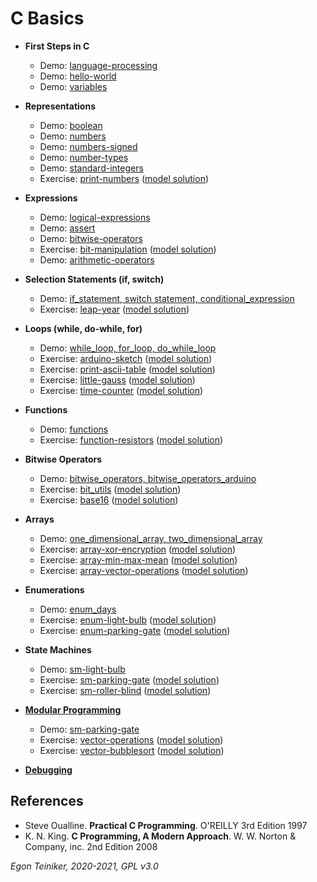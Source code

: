 # C Basics

* **First Steps in C**    
    * Demo: [language-processing](https://github.com/teiniker/teiniker-lectures-computerscience/tree/master/c-basics/introduction/language_processing)
    * Demo: [hello-world](https://github.com/teiniker/teiniker-lectures-computerscience/tree/master/c-basics/introduction/hello-world)   
    * Demo: [variables](https://github.com/teiniker/teiniker-lectures-computerscience/tree/master/c-basics/introduction/variables)
        
* **Representations**
   * Demo: [boolean](https://github.com/teiniker/teiniker-lectures-computerscience/tree/master/c-basics/representations/boolean)
   * Demo: [numbers](https://github.com/teiniker/teiniker-lectures-computerscience/tree/master/c-basics/representations/numbers)
   * Demo: [numbers-signed](https://github.com/teiniker/teiniker-lectures-computerscience/tree/master/c-basics/representations/numbers-signed)
   * Demo: [number-types](https://github.com/teiniker/teiniker-lectures-computerscience/tree/master/c-basics/representations/number-types)
   * Demo: [standard-integers](https://github.com/teiniker/teiniker-lectures-computerscience/tree/master/c-basics/representations/standard-integers)
   * Exercise: [print-numbers](https://github.com/teiniker/teiniker-lectures-computerscience/tree/master/c-basics/representations/print-numbers-exercise)
      ([model solution](https://github.com/teiniker/teiniker-lectures-computerscience/tree/master/c-basics/representations/print-numbers))  

* **Expressions**
   * Demo: [logical-expressions](https://github.com/teiniker/teiniker-lectures-computerscience/tree/master/c-basics/expressions/logical-expressions)  
   * Demo: [assert](https://github.com/teiniker/teiniker-lectures-computerscience/tree/master/c-basics/expressions/assert)
   * Demo: [bitwise-operators](https://github.com/teiniker/teiniker-lectures-computerscience/tree/master/c-basics/expressions/bitwise-operators)
   * Exercise: [bit-manipulation](https://github.com/teiniker/teiniker-lectures-computerscience/tree/master/c-basics/expressions/bit-manipulation-exercise)
       ([model solution](https://github.com/teiniker/teiniker-lectures-computerscience/tree/master/c-basics/expressions/bit-manipulation))
   * Demo: [arithmetic-operators](https://github.com/teiniker/teiniker-lectures-computerscience/tree/master/c-basics/expressions/arithmetic-operators)
         
* **Selection Statements (if, switch)**
    * Demo: [if_statement, switch statement, conditional_expression](https://github.com/teiniker/teiniker-lectures-computerscience/tree/master/c-basics/selection)
    * Exercise: [leap-year](https://github.com/teiniker/teiniker-lectures-computerscience/tree/master/c-basics/exercises/leap-year-exercise)
        ([model solution](https://github.com/teiniker/teiniker-lectures-computerscience/tree/master/c-basics/exercises/leap-year))

* **Loops (while, do-while, for)**   
    * Demo: [while_loop, for_loop, do_while_loop](https://github.com/teiniker/teiniker-lectures-computerscience/tree/master/c-basics/loops)
    * Exercise: [arduino-sketch](https://github.com/teiniker/teiniker-lectures-computerscience/tree/master/c-basics/exercises/arduino-sketch-exercise)
        ([model solution](https://github.com/teiniker/teiniker-lectures-computerscience/tree/master/c-basics/exercises/arduino-sketch))    
    * Exercise: [print-ascii-table](https://github.com/teiniker/teiniker-lectures-computerscience/tree/master/c-basics/exercises/print-ascii-table-exercise)
        ([model solution](https://github.com/teiniker/teiniker-lectures-computerscience/tree/master/c-basics/exercises/print-ascii-table))    
    * Exercise: [little-gauss](https://github.com/teiniker/teiniker-lectures-computerscience/tree/master/c-basics/exercises/little-gauss-exercise)
        ([model solution](https://github.com/teiniker/teiniker-lectures-computerscience/tree/master/c-basics/exercises/little-gauss-exercise))
    * Exercise: [time-counter](https://github.com/teiniker/teiniker-lectures-computerscience/tree/master/c-basics/exercises/time-counter-exercise)
        ([model solution](https://github.com/teiniker/teiniker-lectures-computerscience/tree/master/c-basics/exercises/time-counter))        
            
* **Functions**
    * Demo: [functions](https://github.com/teiniker/teiniker-lectures-computerscience/tree/master/c-basics/functions)
    * Exercise: [function-resistors](https://github.com/teiniker/teiniker-lectures-computerscience/tree/master/c-basics/exercises/function-resistors-exercise)
        ([model solution](https://github.com/teiniker/teiniker-lectures-computerscience/tree/master/c-basics/exercises/function-resistors))

* **Bitwise Operators**
   * Demo: [bitwise_operators, bitwise_operators_arduino](https://github.com/teiniker/teiniker-lectures-computerscience/tree/master/c-basics/expressions)
   * Exercise: [bit_utils](https://github.com/teiniker/teiniker-lectures-computerscience/tree/master/c-basics/exercises/bit-utils-exercise)
      ([model solution](https://github.com/teiniker/teiniker-lectures-computerscience/tree/master/c-basics/exercises/bit-utils))
   * Exercise: [base16](https://github.com/teiniker/teiniker-lectures-computerscience/tree/master/c-basics/exercises/base16-exercise) ([model solution](https://github.com/teiniker/teiniker-lectures-computerscience/tree/master/c-basics/exercises/base16))
      
* **Arrays**
    * Demo: [one_dimensional_array, two_dimensional_array](https://github.com/teiniker/teiniker-lectures-computerscience/tree/master/c-basics/arrays)
    * Exercise: [array-xor-encryption](https://github.com/teiniker/teiniker-lectures-computerscience/tree/master/c-basics/exercises/array-xor-encryption-exercise)
        ([model solution](https://github.com/teiniker/teiniker-lectures-computerscience/tree/master/c-basics/exercises/array-xor-encryption))
    * Exercise: [array-min-max-mean](https://github.com/teiniker/teiniker-lectures-computerscience/tree/master/c-basics/exercises/array-min-max-mean-exercise)
        ([model solution](https://github.com/teiniker/teiniker-lectures-computerscience/tree/master/c-basics/exercises/array-min-max-mean))
    * Exercise: [array-vector-operations](https://github.com/teiniker/teiniker-lectures-computerscience/tree/master/c-basics/exercises/array-vector-operations-exercise)
         ([model solution](https://github.com/teiniker/teiniker-lectures-computerscience/tree/master/c-basics/exercises/array-vector-operations))

* **Enumerations**
   * Demo: [enum_days](https://github.com/teiniker/teiniker-lectures-computerscience/tree/master/c-basics/enumerations)
   * Exercise: [enum-light-bulb](https://github.com/teiniker/teiniker-lectures-computerscience/tree/master/c-basics/exercises/enum-light-bulb-exercise)
      ([model solution](https://github.com/teiniker/teiniker-lectures-computerscience/tree/master/c-basics/exercises/enum-light-bulb))
   * Exercise: [enum-parking-gate](https://github.com/teiniker/teiniker-lectures-computerscience/tree/master/c-basics/exercises/enum-parking-gate-exercise)
      ([model solution](https://github.com/teiniker/teiniker-lectures-computerscience/tree/master/c-basics/exercises/enum-parking-gate))

* **State Machines**
   * Demo: [sm-light-bulb](https://github.com/teiniker/teiniker-lectures-computerscience/tree/master/c-basics/statemachine)
   * Exercise: [sm-parking-gate](https://github.com/teiniker/teiniker-lectures-computerscience/tree/master/c-basics/statemachine/sm-parking-gate-exercise)
      ([model solution](https://github.com/teiniker/teiniker-lectures-computerscience/tree/master/c-basics/statemachine/sm-parking-gate))
   * Exercise: [sm-roller-blind](https://github.com/teiniker/teiniker-lectures-computerscience/tree/master/c-basics/statemachine/sm-roller-blind-exercise)
      ([model solution](https://github.com/teiniker/teiniker-lectures-computerscience/tree/master/c-basics/statemachine/sm-roller-blind))

* [**Modular Programming**](https://github.com/teiniker/teiniker-lectures-computerscience/tree/master/c-advanced/modules)
   * Demo: [sm-parking-gate](https://github.com/teiniker/teiniker-lectures-computerscience/tree/master/c-advanced/modules/sm-parking-gate)
   * Exercise: [vector-operations](https://github.com/teiniker/teiniker-lectures-computerscience/tree/master/c-advanced/modules/vector-operations-exercise)
      ([model solution](https://github.com/teiniker/teiniker-lectures-computerscience/tree/master/c-advanced/modules/vector-operations))
   * Exercise: [vector-bubblesort](https://github.com/teiniker/teiniker-lectures-computerscience/tree/master/c-advanced/modules/vector-bubblesort-exercise)
      ([model solution](https://github.com/teiniker/teiniker-lectures-computerscience/tree/master/c-advanced/modules/vector-bubblesort))
      
* [**Debugging**](https://github.com/teiniker/teiniker-lectures-computerscience/tree/master/c-basics/debugging) 

## References
* Steve Oualline. **Practical C Programming**. O'REILLY 3rd Edition 1997
* K. N. King. **C Programming, A Modern Approach**. W. W. Norton & Company, inc. 2nd Edition 2008

*Egon Teiniker, 2020-2021, GPL v3.0* 
